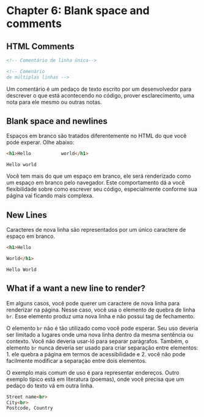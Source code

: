 # Chapter 6: Blank space and comments

 ## HTML Comments

  ```html
  <!-- Comentário de linha única-->
  
  <!-- Comenário
  de múltiplas linhas -->
  ```

   <p>Um comentário é um pedaço de texto escrito por um desenvolvedor para descrever o que está acontecendo no código, prover esclarecimento, uma nota para ele mesmo ou outras notas.</p>

  ## Blank space and newlines

   <p>Espaços em branco são tratados diferentemente no HTML do que você pode experar. Olhe abaixo:</p>

  ```html
  <h1>Hello           world</h1>
  ```

   <p><code>Hello world</code></p>

   <p>Você tem mais do que um espaço em branco, ele será renderizado como um espaço em branco pelo navegador. Este comportamento dá a você flexibilidade sobre como escrever seu código, especialmente conforme sua página vai ficando mais complexa.</p>

  ## New Lines

   <p>Caracteres de nova linha são representados por um único caractere de espaço em branco.</p>

  ```html
  <h1>Hello
  
  World</h1>
  ```

   <p><code>Hello World</code></p>

  ## What if a want a new line to render?

   <p>Em alguns casos, você pode querer um caractere de nova linha para renderizar na página. Nesse caso, você usa o elemento de quebra de linha <code>br</code>. Esse elemento produz uma nova linha e não possui tag de fechamento.</p>

   <p>O elemento <code>br</code> não é tão utilizado como você pode esperar. Seu uso deveria ser limitado a lugares onde uma nova linha dentro da mesma sentência ou contexto. Você não deveria usar-ló para separar parágrafos. Também, o elemento <code>br</code> nunca deveria ser usado para criar separação entre elementos: 1. ele quebra a página em termos de acessibilidade e 2. você não pode facilmente modificar a separação entre dois elementos.</p>

   <p>O exemplo mais comum de uso é para representar endereços. Outro exemplo típico está em literatura (poemas), onde você precisa que um pedaço do texto vá em outra linha.</p>

  ```html
  Street name<br>
  City<br>
  Postcode, Country
  ```
